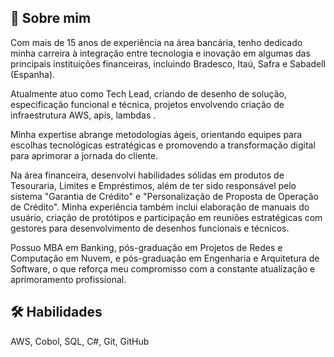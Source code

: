 
## 🚀 Sobre mim

Com mais de 15 anos de experiência na área bancária, tenho dedicado minha carreira à integração entre tecnologia e inovação em algumas das principais instituições financeiras, incluindo Bradesco, Itaú, Safra e Sabadell (Espanha).

Atualmente atuo como Tech Lead, criando de desenho de solução, especificação funcional e técnica, projetos envolvendo criação de infraestrutura AWS, apis, lambdas .

Minha expertise abrange metodologias ágeis, orientando equipes para escolhas tecnológicas estratégicas e promovendo a transformação digital para aprimorar a jornada do cliente.

Na área financeira, desenvolvi habilidades sólidas em produtos de Tesouraria, Limites e Empréstimos, além de ter sido responsável pelo sistema "Garantia de Crédito" e "Personalização de Proposta de Operação de Crédito". Minha experiência também inclui elaboração de manuais do usuário, criação de protótipos e participação em reuniões estratégicas com gestores para desenvolvimento de desenhos funcionais e técnicos.

Possuo MBA em Banking, pós-graduação em Projetos de Redes e Computação em Nuvem, e pós-graduação em Engenharia e Arquitetura de Software, o que reforça meu compromisso com a constante atualização e aprimoramento profissional.




## 🛠 Habilidades
AWS, Cobol, SQL, C#, Git, GitHub






